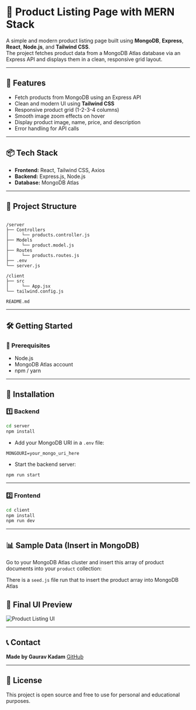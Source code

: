 # 🛒 Product Listing Page with MERN Stack

A simple and modern product listing page built using **MongoDB**, **Express**, **React**, **Node.js**, and **Tailwind CSS**.  
The project fetches product data from a MongoDB Atlas database via an Express API and displays them in a clean, responsive grid layout.

---

## 📌 Features  

- Fetch products from MongoDB using an Express API  
- Clean and modern UI using **Tailwind CSS**  
- Responsive product grid (1-2-3-4 columns)
- Smooth image zoom effects on hover  
- Display product image, name, price, and description  
- Error handling for API calls  

---

## 📦 Tech Stack  

- **Frontend:** React, Tailwind CSS, Axios  
- **Backend:** Express.js, Node.js  
- **Database:** MongoDB Atlas  

---

## 📁 Project Structure  

```

/server
├── Controllers
│     └── products.controller.js
├── Models
│     └── product.model.js
├── Routes
│     └── products.routes.js
├── .env
└── server.js

/client
├── src
│     └── App.jsx
└── tailwind.config.js

README.md

````

---

## 🛠️ Getting Started  

### 📌 Prerequisites  

- Node.js  
- MongoDB Atlas account  
- npm / yarn  

---

## 🚀 Installation  

### 1️⃣ Backend  

```bash
cd server
npm install
````

* Add your MongoDB URI in a `.env` file:

```
MONGOURI=your_mongo_uri_here
```

* Start the backend server:

```bash
npm run start
```

---

### 2️⃣ Frontend

```bash
cd client
npm install
npm run dev
```

---

## 📊 Sample Data (Insert in MongoDB)

Go to your MongoDB Atlas cluster and insert this array of product documents into your `product` collection:

There is a `seed.js` file run that to insert the product array into MongoDB Atlas


## 📸 Final UI Preview

![Product Listing UI]()

---

## 📞 Contact

**Made by Gaurav Kadam**
[GitHub](https://github.com/gauravk2203)

---

## 📌 License

This project is open source and free to use for personal and educational purposes.

